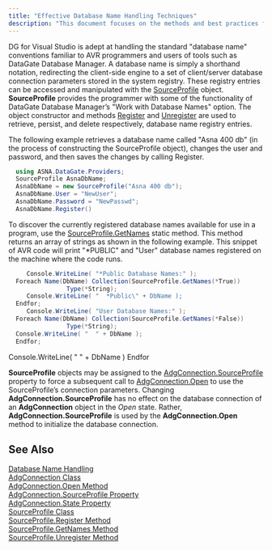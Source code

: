 ```yaml
---
title: "Effective Database Name Handling Techniques"
description: "This document focuses on the methods and best practices for handling database names within applications, including naming conventions, case sensitivity issues, and strategies for avoiding naming conflicts."
---
```


DG for Visual Studio is adept at handling the standard "database name" conventions familiar to AVR programmers and users of tools such as DataGate Database Manager. A database name is simply a shorthand notation, redirecting the client-side engine to a set of client/server database connection parameters stored in the system registry. These registry entries can be accessed and manipulated with the [ SourceProfile](source-profile-class.html) object. **SourceProfile** provides the programmer with some of the functionality of DataGate Database Manager’s "Work with Database Names" option. The object constructor and methods [ Register](source-profile-class-register-method.html) and [Unregister](source-profile-class-unregister-method.html) are used to retrieve, persist, and delete respectively, database name registry entries.

The following example retrieves a database name called "Asna 400 db" (in the process of constructing the SourceProfile object), changes the user and password, and then saves the changes by calling Register. 

```cs 
  using ASNA.DataGate.Providers;
  SourceProfile AsnaDbName;
  AsnaDbName = new SourceProfile("Asna 400 db");
  AsnaDbName.User = "NewUser";
  AsnaDbName.Password = "NewPasswd";
  AsnaDbName.Register()
```

To discover the currently registered database names available for use in a program, use the [SourceProfile.GetNames](source-profile-class-get-names-method.html) static method. This method returns an array of strings as shown in the following example. This snippet of AVR code will print "*PUBLIC" and "User" database names registered on the machine where the code runs. 

```cs 
     Console.WriteLine( "*Public Database Names:" );
  Foreach Name(DbName) Collection(SourceProfile.GetNames(*True)) 
				Type(*String);
     Console.WriteLine( "  *Public\" + DbName );
  Endfor;
     Console.WriteLine( "User Database Names:" );
  Foreach Name(DbName) Collection(SourceProfile.GetNames(*False)) 
				Type(*String);
  Console.WriteLine( "  " + DbName );
  Endfor;
```

Console.WriteLine( " " + DbName ) Endfor <p> **SourceProfile** objects may be assigned to the [ AdgConnection.SourceProfile](adg-connection-class-source-profile-property.html) property to force a subsequent call to [ AdgConnection.Open](adg-connection-class-open-method.html) to use the SourceProfile’s connection parameters. Changing **AdgConnection.SourceProfile** has no effect on the database connection of an **AdgConnection** object in the *Open* state. Rather, **AdgConnection.SourceProfile** is used by the **AdgConnection.Open** method to initialize the database connection. 
## See Also

[Database Name Handling](database-name-handling.html)<br />[AdgConnection Class](adg-connection-class.html)<br />[AdgConnection.Open Method](adg-connection-class-open-method.html)<br />[AdgConnection.SourceProfile 
					Property](adg-connection-class-source-profile-property.html)<br />[AdgConnection.State Property](adg-connection-class-state-property.html)<br />[SourceProfile Class](source-profile-class.html)<br />[SourceProfile.Register 
					Method](source-profile-class-register-method.html)<br />[SourceProfile.GetNames 
					Method](source-profile-class-get-names-method.html)<br />[SourceProfile.Unregister 
					Method](source-profile-class-unregister-method.html)

